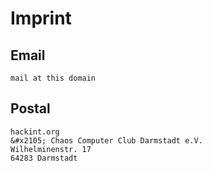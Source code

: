 # Imprint

## Email

```
mail at this domain
```

## Postal

```
hackint.org
&#x2105; Chaos Computer Club Darmstadt e.V.
Wilhelminenstr. 17
64283 Darmstadt
```
